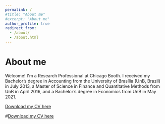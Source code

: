 ```yaml
---
permalink: /
#title: "About me"
#excerpt: "About me"
author_profile: true
redirect_from: 
  - /about/
  - /about.html
---
```


About me
======
Welcome! I'm a Research Professional at Chicago Booth. I received my Bachelor’s degree in Accounting from the University of Brasília (UnB, Brazil) in July 2013, a Master of Science in Finance and Quantitative Methods from UnB in April 2016, and a Bachelor’s degree in Economics from UnB in May 2021.

[Download my CV here](https://github.com/pcsbezerra/pcsbezerra.github.io/blob/master/files/cv.pdf)

#[Download my CV here](http://academicpages.github.io/files/cv.pdf)



